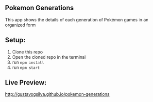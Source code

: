 ## Pokemon Generations

This app shows the details of each generation of Pokémon games in an organized form

## Setup:

1. Clone this repo
1. Open the cloned repo in the terminal
1. run `npm install`
1. run `npm start`

## Live Preview:

http://gustavogsilva.github.io/pokemon-generations
